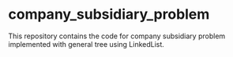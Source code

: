 # company_subsidiary_problem
This repository contains the code for company subsidiary problem implemented with general tree using LinkedList.

